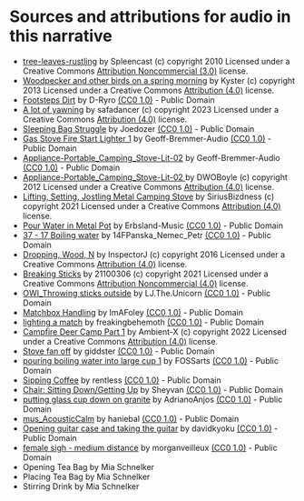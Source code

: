 # Sources and attributions for audio in this narrative

* <div class="attribution-block"><a href="https://freesound.org/people/Spleencast/sounds/87289/">tree-leaves-rustling</a> by Spleencast (c) copyright 2010 Licensed under a Creative Commons <a href="http://creativecommons.org/licenses/by-nc/3.0/">Attribution Noncommercial  (3.0)</a> license.</div>

* <div class="attribution-block"><a href="https://freesound.org/people/Kyster/sounds/182740/">Woodpecker and other birds on a spring morning</a> by Kyster (c) copyright 2013 Licensed under a Creative Commons <a href = "https://creativecommons.org/licenses/by/4.0/deed.en"> Attribution  (4.0)</a> license. </div>

* <div class="attribution-block"><a href="https://freesound.org/people/D-Ryro/sounds/674333/">Footsteps Dirt</a> by D-Ryro <a href = "https://creativecommons.org/public-domain/cc0/">(CC0 1.0)</a> - Public Domain</div>

* <div class="attribution-block"><a href="https://freesound.org/people/safadancer/sounds/182031/?">A lot of yawning</a> by safadancer (c) copyright 2023 Licensed under a Creative Commons <a href = "https://creativecommons.org/licenses/by/4.0/deed.en"> Attribution  (4.0)</a> license. </div>

* <div class="attribution-block"><a href="https://freesound.org/people/Joedozer/sounds/776275/">Sleeping Bag Struggle</a> by Joedozer <a href = "https://creativecommons.org/public-domain/cc0/">(CC0 1.0)</a> - Public Domain </div>

* <div class="attribution-block"><a href="https://freesound.org/people/Geoff-Bremner-Audio/sounds/671565/">Gas Stove Fire Start Lighter 1</a> by Geoff-Bremmer-Audio <a href = "https://creativecommons.org/public-domain/cc0/">(CC0 1.0)</a> - Public Domain</div>

* <div class="attribution-block"><a href="https://freesound.org/people/DWOBoyle/sounds/152677/">Appliance-Portable_Camping_Stove-Lit-02</a> by Geoff-Bremmer-Audio <a href = "https://creativecommons.org/public-domain/cc0/">(CC0 1.0)</a> - Public Domain</div>

* <div class="attribution-block"><a href="https://freesound.org/people/DWOBoyle/sounds/152677/">Appliance-Portable_Camping_Stove-Lit-02 </a> by DWOBoyle (c) copyright 2012 Licensed under a Creative Commons <a href = "https://creativecommons.org/licenses/by/4.0/deed.en"> Attribution  (4.0)</a> license. </div>

* <div class="attribution-block"><a href="https://freesound.org/people/SiriusBizdness/sounds/561428/">Lifting, Setting, Jostling Metal Camping Stove</a> by SiriusBizdness (c) copyright 2021 Licensed under a Creative Commons <a href = "https://creativecommons.org/licenses/by/4.0/deed.en"> Attribution  (4.0)</a> license. </div>

* <div class="attribution-block"><a href="https://freesound.org/people/Erbsland-Music/sounds/634134/">Pour Water in Metal Pot</a> by Erbsland-Music <a href = "https://creativecommons.org/public-domain/cc0/">(CC0 1.0)</a> - Public Domain</div>

* <div class="attribution-block"><a href="https://freesound.org/people/14FPanska_Nemec_Petr/sounds/420228/">37 - 17 Boiling water</a> by 14FPanska_Nemec_Petr <a href = "https://creativecommons.org/public-domain/cc0/">(CC0 1.0)</a> - Public Domain</div>

* <div class="attribution-block"><a href="https://freesound.org/people/InspectorJ/sounds/352173/">Dropping, Wood, N</a> by InspectorJ (c) copyright 2016 Licensed under a Creative Commons <a href = "https://creativecommons.org/licenses/by/4.0/deed.en"> Attribution  (4.0)</a> license. </div>

* <div class="attribution-block"><a href="http://dig.ccmixter.org/files/texasradiofish/60632">Breaking Sticks</a> by 21100306 (c) copyright 2021 Licensed under a Creative Commons <a href="https://creativecommons.org/licenses/by-nc/4.0/">Attribution Noncommercial  (4.0)</a> license.</div>

* <div class="attribution-block"><a href="https://freesound.org/people/LJ.The.Unicorn/sounds/595503/">OWI_Throwing sticks outside</a> by LJ.The.Unicorn <a href = "https://creativecommons.org/public-domain/cc0/">(CC0 1.0)</a> - Public Domain</div>

* <div class="attribution-block"><a href="https://freesound.org/people/ImAFoley/sounds/516883/">Matchbox Handling</a> by ImAFoley <a href = "https://creativecommons.org/public-domain/cc0/">(CC0 1.0)</a> - Public Domain</div>

* <div class="attribution-block"><a href="https://freesound.org/people/freakinbehemoth/sounds/245165/">lighting a match</a> by freakingbehemoth <a href = "https://creativecommons.org/public-domain/cc0/">(CC0 1.0)</a> - Public Domain</div>

* <div class="attribution-block"><a href="https://freesound.org/people/Ambient-X/sounds/660295/">Campfire Deer Camp Part 1</a> by Ambient-X (c) copyright 2022 Licensed under a Creative Commons <a href = "https://creativecommons.org/licenses/by/4.0/deed.en"> Attribution  (4.0)</a> license. </div>

* <div class="attribution-block"><a href="https://freesound.org/people/giddster/sounds/336524/">Stove fan off</a> by giddster <a href = "https://creativecommons.org/public-domain/cc0/">(CC0 1.0)</a> - Public Domain</div>

* <div class="attribution-block"><a href="https://freesound.org/people/FOSSarts/sounds/740116/">pouring boiling water into large cup 1</a> by FOSSarts  <a href = "https://creativecommons.org/public-domain/cc0/">(CC0 1.0)</a> - Public Domain</div>

* <div class="attribution-block"><a href="https://freesound.org/people/rentless/sounds/553908/">Sipping Coffee</a> by rentless <a href = "https://creativecommons.org/public-domain/cc0/">(CC0 1.0)</a> - Public Domain </div>

* <div class="attribution-block"><a href="https://freesound.org/people/Sheyvan/sounds/474052/">Chair: Sitting Down/Getting Up</a> by Sheyvan <a href = "https://creativecommons.org/public-domain/cc0/">(CC0 1.0)</a> - Public Domain</div>

* <div class="attribution-block"><a href="https://freesound.org/people/AdrianoAnjos/sounds/449204/">putting glass cup down on granite</a> by AdrianoAnjos <a href = "https://creativecommons.org/public-domain/cc0/">(CC0 1.0)</a> - Public Domain</div>

* <div class="attribution-block"><a href="https://freesound.org/people/haniebal/sounds/421737/">mus_AcousticCalm</a> by haniebal <a href = "https://creativecommons.org/public-domain/cc0/">(CC0 1.0)</a> - Public Domain</div>

* <div class="attribution-block"><a href="https://freesound.org/people/davidkyoku/sounds/156605/">Opening guitar case and taking the guitar</a> by davidkyoku <a href = "https://creativecommons.org/public-domain/cc0/">(CC0 1.0)</a> - Public Domain</div>

* <div class="attribution-block"><a href="https://freesound.org/people/morganveilleux/sounds/389992/">female sigh - medium distance</a> by morganveilleux <a href = "https://creativecommons.org/public-domain/cc0/">(CC0 1.0)</a> - Public Domain</div>

* <div class="attribution-block">Opening Tea Bag by Mia Schnelker </div>

* <div class="attribution-block">Placing Tea Bag by Mia Schnelker </div>

* <div class="attribution-block">Stirring Drink by Mia Schnelker </div>

